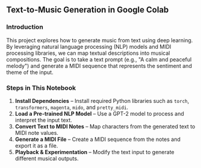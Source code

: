 ## Text-to-Music Generation in Google Colab

### Introduction
This project explores how to generate music from text using deep learning. By leveraging natural language processing (NLP) models and MIDI processing libraries, we can map textual descriptions into musical compositions. The goal is to take a text prompt (e.g., "A calm and peaceful melody") and generate a MIDI sequence that represents the sentiment and theme of the input.

### Steps in This Notebook
1. **Install Dependencies** – Install required Python libraries such as `torch`, `transformers`, `magenta`, `mido`, and `pretty_midi`.
2. **Load a Pre-trained NLP Model** – Use a GPT-2 model to process and interpret the input text.
3. **Convert Text to MIDI Notes** – Map characters from the generated text to MIDI note values.
4. **Generate a MIDI File** – Create a MIDI sequence from the notes and export it as a file.
5. **Playback & Experimentation** – Modify the text input to generate different musical outputs.
